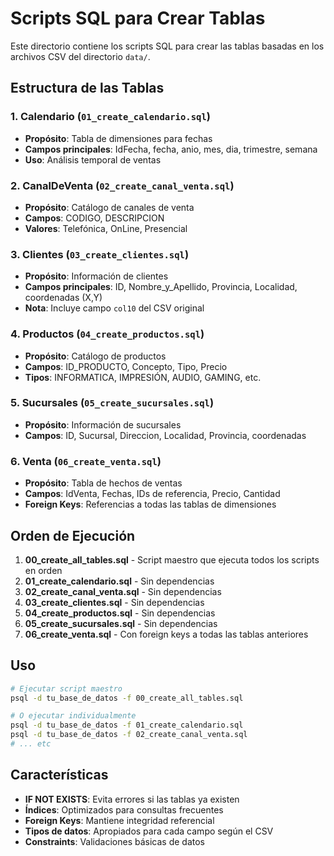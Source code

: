 # Scripts SQL para Crear Tablas

Este directorio contiene los scripts SQL para crear las tablas basadas en los archivos CSV del directorio `data/`.

## Estructura de las Tablas

### 1. Calendario (`01_create_calendario.sql`)
- **Propósito**: Tabla de dimensiones para fechas
- **Campos principales**: IdFecha, fecha, anio, mes, dia, trimestre, semana
- **Uso**: Análisis temporal de ventas

### 2. CanalDeVenta (`02_create_canal_venta.sql`)
- **Propósito**: Catálogo de canales de venta
- **Campos**: CODIGO, DESCRIPCION
- **Valores**: Telefónica, OnLine, Presencial

### 3. Clientes (`03_create_clientes.sql`)
- **Propósito**: Información de clientes
- **Campos principales**: ID, Nombre_y_Apellido, Provincia, Localidad, coordenadas (X,Y)
- **Nota**: Incluye campo `col10` del CSV original

### 4. Productos (`04_create_productos.sql`)
- **Propósito**: Catálogo de productos
- **Campos**: ID_PRODUCTO, Concepto, Tipo, Precio
- **Tipos**: INFORMATICA, IMPRESIÓN, AUDIO, GAMING, etc.

### 5. Sucursales (`05_create_sucursales.sql`)
- **Propósito**: Información de sucursales
- **Campos**: ID, Sucursal, Direccion, Localidad, Provincia, coordenadas

### 6. Venta (`06_create_venta.sql`)
- **Propósito**: Tabla de hechos de ventas
- **Campos**: IdVenta, Fechas, IDs de referencia, Precio, Cantidad
- **Foreign Keys**: Referencias a todas las tablas de dimensiones

## Orden de Ejecución

1. **00_create_all_tables.sql** - Script maestro que ejecuta todos los scripts en orden
2. **01_create_calendario.sql** - Sin dependencias
3. **02_create_canal_venta.sql** - Sin dependencias  
4. **03_create_clientes.sql** - Sin dependencias
5. **04_create_productos.sql** - Sin dependencias
6. **05_create_sucursales.sql** - Sin dependencias
7. **06_create_venta.sql** - Con foreign keys a todas las tablas anteriores

## Uso

```bash
# Ejecutar script maestro
psql -d tu_base_de_datos -f 00_create_all_tables.sql

# O ejecutar individualmente
psql -d tu_base_de_datos -f 01_create_calendario.sql
psql -d tu_base_de_datos -f 02_create_canal_venta.sql
# ... etc
```

## Características

- **IF NOT EXISTS**: Evita errores si las tablas ya existen
- **Índices**: Optimizados para consultas frecuentes
- **Foreign Keys**: Mantiene integridad referencial
- **Tipos de datos**: Apropiados para cada campo según el CSV
- **Constraints**: Validaciones básicas de datos
